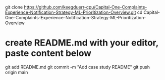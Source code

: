 git clone https://github.com/keegduerr-cpu/Capital-One-Complaints-Experience-Notification-Strategy-ML-Prioritization-Overview.git
cd Capital-One-Complaints-Experience-Notification-Strategy-ML-Prioritization-Overview
# create README.md with your editor, paste content below
git add README.md
git commit -m "Add case study README"
git push origin main
